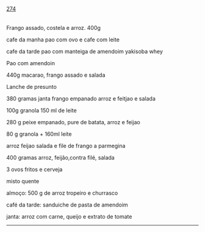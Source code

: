 [274](https://github.com/guilhermeprokisch/ideias/issues/274) 
###### 

Frango assado, costela e arroz. 400g


cafe da manha pao com ovo e cafe com leite


cafe da tarde pao com manteiga de amendoim
yakisoba
whey


Pao com amendoin


440g macarao, frango assado e salada


Lanche de presunto


380 gramas janta frango empanado arroz e feitjao e salada


100g granola 150 ml de leite


280 g peixe empanado, pure de batata, arroz e feijao


80 g granola + 160ml leite


arroz feijao salada e file de frango a parmegina


400 gramas arroz, feijão,contra filé, salada


3 ovos fritos e cerveja


misto quente


almoço: 500 g de arroz tropeiro e churrasco


café da tarde: sanduiche de pasta de amendoim


janta: arroz com carne, queijo e extrato de tomate

-------------------------------------------------------------------------------

